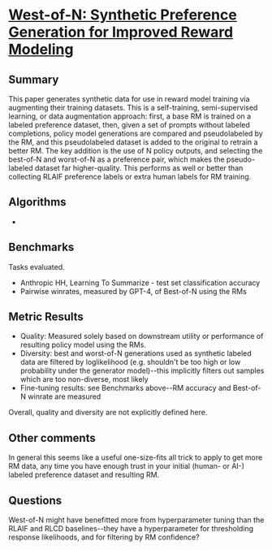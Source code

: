 # [West-of-N: Synthetic Preference Generation for Improved Reward Modeling](https://arxiv.org/abs/2401.12086)

## Summary

This paper generates synthetic data for use in reward model training via augmenting their training datasets. This is a self-training, semi-supervised learning, or data augmentation approach: first, a base RM is trained on a labeled preference dataset, then, given a set of prompts without labeled completions, policy model generations are compared and pseudolabeled by the RM, and this pseudolabeled dataset is added to the original to retrain a better RM. The key addition is the use of N policy outputs, and selecting the best-of-N and worst-of-N as a preference pair, which makes the pseudo-labeled dataset far higher-quality. This performs as well or better than collecting RLAIF preference labels or extra human labels for RM training.  

## Algorithms

- 

## Benchmarks

Tasks evaluated.

- Anthropic HH, Learning To Summarize - test set classification accuracy
- Pairwise winrates, measured by GPT-4, of Best-of-N using the RMs

## Metric Results

- Quality: Measured solely based on downstream utility or performance of resulting policy model using the RMs.
- Diversity: best and worst-of-N generations used as synthetic labeled data are filtered by loglikelihood (e.g. shouldn't be too high or low probability under the generator model)--this implicitly filters out samples which are too non-diverse, most likely
- Fine-tuning results: see Benchmarks above--RM accuracy and Best-of-N winrate are measured

Overall, quality and diversity are not explicitly defined here.

## Other comments

In general this seems like a useful one-size-fits all trick to apply to get more RM data, any time you have enough trust in your initial (human- or AI-) labeled preference dataset and resulting RM.

## Questions

West-of-N might have benefitted more from hyperparameter tuning than the RLAIF and RLCD baselines--they have a hyperparameter for thresholding response likelihoods, and for filtering by RM confidence?
